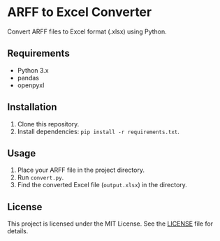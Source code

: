 # ARFF to Excel Converter

Convert ARFF files to Excel format (.xlsx) using Python.

## Requirements

- Python 3.x
- pandas
- openpyxl

## Installation

1. Clone this repository.
2. Install dependencies: `pip install -r requirements.txt`.

## Usage

1. Place your ARFF file in the project directory.
2. Run `convert.py`.
3. Find the converted Excel file (`output.xlsx`) in the directory.

## License

This project is licensed under the MIT License. See the [LICENSE](LICENSE) file for details.
